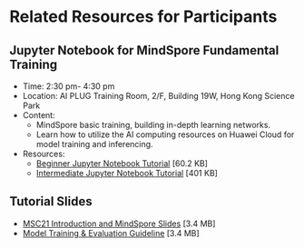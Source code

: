 # Related Resources for Participants

## Jupyter Notebook for MindSpore Fundamental Training
- Time: 2:30 pm- 4:30 pm
- Location: AI PLUG Training Room, 2/F, Building 19W, Hong Kong Science Park
- Content:
  -  MindSpore basic training, building in-depth learning networks.
  - Learn how to utilize the AI computing resources on Huawei Cloud for model training and inferencing.
- Resources:
  - [Beginner Jupyter Notebook Tutorial](https://downgit.github.io/#/home?url=https://github.com/MindSporeChallenge21/resources/blob/main/notebook/MindSpore%20Challenge%20Tutorial%20Beginner.ipynb) [60.2 KB]
  - [Intermediate Jupyter Notebook Tutorial](https://downgit.github.io/#/home?url=https://github.com/MindSporeChallenge21/resources/blob/main/notebook/MindSpore%20Challenge%20Tutorial%20Intermediate.ipynb) [401 KB]


## Tutorial Slides
- [MSC21 Introduction and MindSpore Slides](https://github.com/MindSporeChallenge21/resources/raw/main/MSC21%20Introduction%20and%20MindSpore%20Tutorial.pdf) [3.4 MB]
- [Model Training & Evaluation Guideline](https://github.com/MindSporeChallenge21/resources/raw/main/Model%20Training%20%26%20Evaluation%20Guideline.pptx) [3.4 MB]

